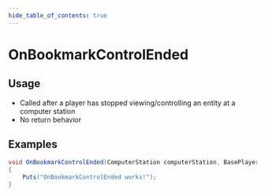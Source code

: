 ```yaml
---
hide_table_of_contents: true
---
```


# OnBookmarkControlEnded

## Usage

* Called after a player has stopped viewing/controlling an entity at a computer station
* No return behavior

## Examples

```csharp title=""
void OnBookmarkControlEnded(ComputerStation computerStation, BasePlayer player, BaseEntity controlledEntity)
{
    Puts("OnBookmarkControlEnded works!");
}
```
